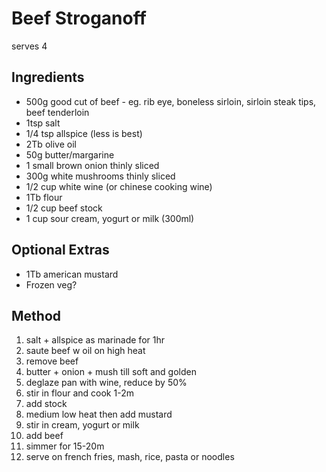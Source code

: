 # Beef Stroganoff

serves 4

## Ingredients

* 500g good cut of beef - eg. rib eye, boneless sirloin, sirloin steak tips, beef tenderloin 
* 1tsp salt
* 1/4 tsp allspice (less is best)
* 2Tb olive oil
* 50g butter/margarine
* 1 small brown onion thinly sliced
* 300g white mushrooms thinly sliced
* 1/2 cup white wine (or chinese cooking wine)
* 1Tb flour
* 1/2 cup beef stock
* 1 cup sour cream, yogurt or milk (300ml)

## Optional Extras

* 1Tb american mustard
* Frozen veg?

## Method

1. salt + allspice as marinade for 1hr
2. saute beef w oil on high heat
3. remove beef
4. butter + onion + mush till soft and golden
5. deglaze pan with wine, reduce by 50%
6. stir in flour and cook 1-2m
7. add stock
8. medium low heat then add mustard
9. stir in cream, yogurt or milk
10. add beef
11. simmer for 15-20m
12. serve on french fries, mash, rice, pasta or noodles

